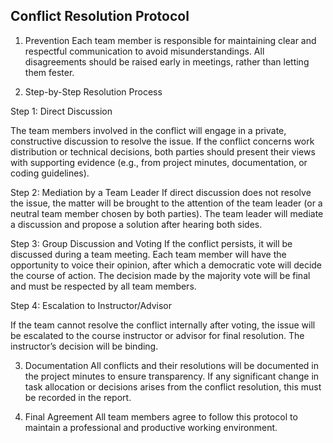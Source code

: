 Conflict Resolution Protocol
--
1. Prevention
Each team member is responsible for maintaining clear and respectful communication to avoid misunderstandings.
All disagreements should be raised early in meetings, rather than letting them fester.


2. Step-by-Step Resolution Process

Step 1: Direct Discussion

The team members involved in the conflict will engage in a private, constructive discussion to resolve the issue.
If the conflict concerns work distribution or technical decisions, both parties should present their views with supporting evidence (e.g., from project minutes, documentation, or coding guidelines).


Step 2: Mediation by a Team Leader
If direct discussion does not resolve the issue, the matter will be brought to the attention of the team leader (or a neutral team member chosen by both parties).
The team leader will mediate a discussion and propose a solution after hearing both sides.


Step 3: Group Discussion and Voting
If the conflict persists, it will be discussed during a team meeting.
Each team member will have the opportunity to voice their opinion, after which a democratic vote will decide the course of action.
The decision made by the majority vote will be final and must be respected by all team members.

Step 4: Escalation to Instructor/Advisor

If the team cannot resolve the conflict internally after voting, the issue will be escalated to the course instructor or advisor for final resolution.
The instructor’s decision will be binding.

3. Documentation
All conflicts and their resolutions will be documented in the project minutes to ensure transparency.
If any significant change in task allocation or decisions arises from the conflict resolution, this must be recorded in the report.

4. Final Agreement
All team members agree to follow this protocol to maintain a professional and productive working environment.
